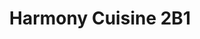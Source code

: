 ---
layout: place
title: "Harmony Cuisine 2B1"
permalink: /california/san-diego/harmony-cuisine-2b1.html
stateAbbr: CA
stateName: California
cityName: San Diego
place_id: ChIJAQDQQen_24ARyTSFJ-YYX9k
photos:
  - name: >-
      places/ChIJAQDQQen_24ARyTSFJ-YYX9k/photos/AeeoHcINPWBUDgK6xkypxTrBP99lqsEH57VvWfkmEMf1bgnYx8oD7NqcYHVty_F95o1YJSaqpkkQuLAsyzX_QfXsr6akNzbIMfBoc5BrinazMNebihE5vKIVBpE8DUSeguFX_QEDTXIF6mlUMICgeeCdytd9mgQZQsR_yfqxjQiUGH__O6iv3dWvHBVh2HKhcjcMU28je_d7WP6HjjzlsvXy5xYalTRlDHbhJh1O57WLZQGb7TLBt9srgJukkxJb6Qga1n8BjCNsgjnPXn005iyOMWbcRm-UMM7ll2P2yMKPmhIZ5g
    widthPx: 1641
    heightPx: 1361
    authorAttributions:
      - displayName: Harmony Cuisine 2B1
        uri: https://maps.google.com/maps/contrib/107101354820467466077
        photoUri: >-
          https://lh3.googleusercontent.com/a-/ALV-UjXIHrl7PGwu0nsiQom9evzNcxVDUoy6_w1k8au688dwRi3AmTc=s100-p-k-no-mo
    flagContentUri: >-
      https://www.google.com/local/imagery/report/?cb_client=maps_api_places.places_api&image_key=!1e10!2sAF1QipO5SyfDT2I7nJkZzfV-wu4GYVB7MlNiLAaIN9Lk&hl=en-US
    googleMapsUri: >-
      https://www.google.com/maps/place//data=!3m4!1e2!3m2!1sAF1QipO5SyfDT2I7nJkZzfV-wu4GYVB7MlNiLAaIN9Lk!2e10!4m2!3m1!1s0x80dbffe941d00001:0xd95f18e6278534c9
  - name: >-
      places/ChIJAQDQQen_24ARyTSFJ-YYX9k/photos/AeeoHcLwCgZKamfSQX7bK6QI1-fFtFPkV9LoyFZanmZQmgEGA4cUdAyjwM9RDSP1Wgdo8Zo4efHHN87sIEwTCWzKnOz42tbMBbUO19paotq9LL4lQmyNB42gKaA1U-DZkeC_BS3_rXKBsG9GhTVgPbRnv5CAMbO94rW8Q04MLrGjretadcTeAGE2LYKe2S-iOv2rnzc1sKgdHBplDi91jGjqHKcdQj-Mlc_I7JvoZ2tJgvbb---FcyEWAwS_fDgWfjZBPWmHLq03ZdGoGQ9_BL1zRmTejfFO8zhXL3NRd76TcIkfJQ
    widthPx: 640
    heightPx: 480
    authorAttributions:
      - displayName: Harmony Cuisine 2B1
        uri: https://maps.google.com/maps/contrib/107101354820467466077
        photoUri: >-
          https://lh3.googleusercontent.com/a-/ALV-UjXIHrl7PGwu0nsiQom9evzNcxVDUoy6_w1k8au688dwRi3AmTc=s100-p-k-no-mo
    flagContentUri: >-
      https://www.google.com/local/imagery/report/?cb_client=maps_api_places.places_api&image_key=!1e10!2sAF1QipNohaCmXHeiQh_m0beCWWrw2PlxrPPJumng9Wg7&hl=en-US
    googleMapsUri: >-
      https://www.google.com/maps/place//data=!3m4!1e2!3m2!1sAF1QipNohaCmXHeiQh_m0beCWWrw2PlxrPPJumng9Wg7!2e10!4m2!3m1!1s0x80dbffe941d00001:0xd95f18e6278534c9
  - name: >-
      places/ChIJAQDQQen_24ARyTSFJ-YYX9k/photos/AeeoHcIAXJH20ZDb385pnaoysYzCoSS1KeD9gZ6pBjwwysYB5xtKsWWyg-paYYyft6LZXSQMaE2138FLF8ssVPZbVHTxInEhPRsdPuAWvOBIgfI56TSJKzadW35ZYB8Ru7R-Uz9mwNuVMwW9l7J4idwbPmJ4ro3Ry4myijHEPI8lPHjiRvrrEM43mkEmddBsoQUeB5fZSsn_Bvuwf9HarwNOWURrPMDtzateKVHS0WUtMnn8lvlz3A3yXt4xVzLy5XAGkHnmhlYjWnZQFvVHD0Sig-7ZXIyfQ-hKSAAmwwp9YhCiFg
    widthPx: 2588
    heightPx: 2033
    authorAttributions:
      - displayName: Harmony Cuisine 2B1
        uri: https://maps.google.com/maps/contrib/107101354820467466077
        photoUri: >-
          https://lh3.googleusercontent.com/a-/ALV-UjXIHrl7PGwu0nsiQom9evzNcxVDUoy6_w1k8au688dwRi3AmTc=s100-p-k-no-mo
    flagContentUri: >-
      https://www.google.com/local/imagery/report/?cb_client=maps_api_places.places_api&image_key=!1e10!2sAF1QipMjHzG7KV9P2zCLbdhIulpGpjG8s6FwtsCEwbcq&hl=en-US
    googleMapsUri: >-
      https://www.google.com/maps/place//data=!3m4!1e2!3m2!1sAF1QipMjHzG7KV9P2zCLbdhIulpGpjG8s6FwtsCEwbcq!2e10!4m2!3m1!1s0x80dbffe941d00001:0xd95f18e6278534c9
  - name: >-
      places/ChIJAQDQQen_24ARyTSFJ-YYX9k/photos/AeeoHcLvD3UDUUSZCKooD-5SlpbckfkoENICTtaOTKNSaoGwbBKkozkdzW7xVwRhU5E3vB36g6sVtzPx9_4CUCPTCiN53PeqM-3GPN1gHY8o87gP7TmLtnBDy5bS76JfTH2YqYzK5ZjYXpRauxKH2aCokkmp4tyfyy0x6PS2Q5SJAPSeLyRiF6iQ4Ei1_vXehDrCVEkGipRi0dh4v7eyjhiNDqovN2RyheXBaZzczEtPiJdgwa7mBh3P_kIfeWSkDLx9BkxMxsqX32z40HXD8JXUYOhi38Wx_OoQ6MihpZTvIUXAIJ3pZqo_qo8eib8fFe0WuRo8RCpg7Ma6y_wwuR8r7B_SJTykl7OL2LbVCVJTLE4WY1vQLJQvmi0B17BTfLfl-oBfqo21atEvLCdsr7pNl1jaDcEmozYVbDuM5fNdK_5GTMa8
    widthPx: 3024
    heightPx: 4032
    authorAttributions:
      - displayName: Lilly
        uri: https://maps.google.com/maps/contrib/105298363706491538817
        photoUri: >-
          https://lh3.googleusercontent.com/a-/ALV-UjXW421tFgqCpTkoQF-Wy6ruIvKUyx-MeHQjV98WmoosaIu6fH0w=s100-p-k-no-mo
    flagContentUri: >-
      https://www.google.com/local/imagery/report/?cb_client=maps_api_places.places_api&image_key=!1e10!2sCIHM0ogKEICAgMDQ6d6ergE&hl=en-US
    googleMapsUri: >-
      https://www.google.com/maps/place//data=!3m4!1e2!3m2!1sCIHM0ogKEICAgMDQ6d6ergE!2e10!4m2!3m1!1s0x80dbffe941d00001:0xd95f18e6278534c9
  - name: >-
      places/ChIJAQDQQen_24ARyTSFJ-YYX9k/photos/AeeoHcJl2KkqZe5Khc0SOxc29nneh9ux3cVek0qyTYzEhZwwG0AWiyVnSLAMqoRK9UvakkIt329IA4aVoGpuO-3aSQ9btp-C66GEGsRYK-WdZnn1Xg_nHfHcbFDuX8AbxnqIViBH5D4SH3TrMS28XyArqtqsXQwGjiEbPwgtkELAVyWbVDdIRKaQxOKuVJLuJSJDqrUZj6Dy0WaZYy5t7XOC3mcYD-WYJi3BeKPty1bU6u0OCpoIUQn0W8Ch4w5aCttsyV82c7BN9nHg6tXG8d9YnfC9KRYQaQuh30bJiTf_ARmsKw
    widthPx: 640
    heightPx: 488
    authorAttributions:
      - displayName: Harmony Cuisine 2B1
        uri: https://maps.google.com/maps/contrib/107101354820467466077
        photoUri: >-
          https://lh3.googleusercontent.com/a-/ALV-UjXIHrl7PGwu0nsiQom9evzNcxVDUoy6_w1k8au688dwRi3AmTc=s100-p-k-no-mo
    flagContentUri: >-
      https://www.google.com/local/imagery/report/?cb_client=maps_api_places.places_api&image_key=!1e10!2sAF1QipPMnz7oCAYKJL4CF7nA3iA2H2m796k4nLR9b50a&hl=en-US
    googleMapsUri: >-
      https://www.google.com/maps/place//data=!3m4!1e2!3m2!1sAF1QipPMnz7oCAYKJL4CF7nA3iA2H2m796k4nLR9b50a!2e10!4m2!3m1!1s0x80dbffe941d00001:0xd95f18e6278534c9
  - name: >-
      places/ChIJAQDQQen_24ARyTSFJ-YYX9k/photos/AeeoHcJRp9LM_7WaErpsx9ENJe8prSZ8AuTNL-JqhaZKSfAkJpYmvupapX0Uy63UlGHU8NVbPp45hHe0l5i3WqL707SHY0hHZ9DvAk2UEX5LD48XYJFcISiZkb3up6YYgEnYlsH4RhD6ygIzoAOQ6LViIUP0ViDZlFuCmCuvLZbuFKGQPRSyoNZbiYgR0F5PTOcB31xjEk6oryHatwzpP6wDm2-S0aBJ9hcwR6hZ0-DsnZ4E9HQPdXQ56qEaiZ5-1xtEsxZQcJxg5AOCPR-wFQbMsQtqo0eT3zxO1YFX9jR0L-8aTs85VlvaHG_UN4S20lc3o5NNuIoEHJGJF_JuhccedSDYaobVL7O4ZQOee4oieQ015xzeaTD3m5IBM4W1JzaRE5HuD33Kw4pEYva7c3fSbpjUNtib9Pf8tacKCLEuABQzxg
    widthPx: 3072
    heightPx: 4080
    authorAttributions:
      - displayName: Shirley Quach
        uri: https://maps.google.com/maps/contrib/100802299700304318292
        photoUri: >-
          https://lh3.googleusercontent.com/a-/ALV-UjWCAsvz2DWi5gf1vtC5qie2A1Ryd3w30sdb9q11fnsQfDrNchZnZQ=s100-p-k-no-mo
    flagContentUri: >-
      https://www.google.com/local/imagery/report/?cb_client=maps_api_places.places_api&image_key=!1e10!2sCIHM0ogKEICAgIDfj82cPQ&hl=en-US
    googleMapsUri: >-
      https://www.google.com/maps/place//data=!3m4!1e2!3m2!1sCIHM0ogKEICAgIDfj82cPQ!2e10!4m2!3m1!1s0x80dbffe941d00001:0xd95f18e6278534c9
  - name: >-
      places/ChIJAQDQQen_24ARyTSFJ-YYX9k/photos/AeeoHcJIMQknc8FTBXBeBe01u6TIcmrUmDNrvPFJZ1M2SzumJMdDOtwzDsilvGByAZGH9WkGPbk_sPX4U1Jx16Dz5oD_PlHlqBNGE8foGQwaC6efvPWh-WtaJ_QmQYK6v4CVqrm2e_gYsM1FBgwfv_t76y70qZw0iVVuueTQwSeUec0o-uvVaHNeivyzN0yQf0q84dM5woLvx2wGcZpemEtuUVTmX1UlzsSTfuh6n4UmnvQk5Ioux56lV_9d_wwV5walLNLv9zA_As83immBYw2zwhDbrWLt3YnSvpHY3fUGROnMUOlPXuuhF9rANOxFLmUfj8edBf5B7l0wISyvN_FEINEZBFTRJkYBKe34Zn4HHUAdWzzndkMVtXGKq5dsqvRduawc93YBraUgDOs_2QR1IobFdP6CId5TL4fCR9RAvSO4ERQ8
    widthPx: 4080
    heightPx: 3072
    authorAttributions:
      - displayName: Tom Keller
        uri: https://maps.google.com/maps/contrib/118124190989168802670
        photoUri: >-
          https://lh3.googleusercontent.com/a-/ALV-UjXs0X1_rW71dthSNPwxubcNSAHPG-KYiYwqIareftxASSg6UK_R=s100-p-k-no-mo
    flagContentUri: >-
      https://www.google.com/local/imagery/report/?cb_client=maps_api_places.places_api&image_key=!1e10!2sCIHM0ogKEICAgID-naCjigE&hl=en-US
    googleMapsUri: >-
      https://www.google.com/maps/place//data=!3m4!1e2!3m2!1sCIHM0ogKEICAgID-naCjigE!2e10!4m2!3m1!1s0x80dbffe941d00001:0xd95f18e6278534c9
  - name: >-
      places/ChIJAQDQQen_24ARyTSFJ-YYX9k/photos/AeeoHcKg8-Pk_hCVwQIVSAFNqcDFqy7Pr3N05_UrG0yHtjVMcfC9uFAgWGSX3DuL2VpYPfEH4-N4Xj27ypxkmJdEVA5v8FjatvcE9VRYO3rETmgGc7gt6aPMmz1Tn8JyB-bhJNGGWcTFv-B6CL-FDbTLMCUdxU-Stbk75N-2BJ143FfiWYzR3w4dJvvs64MZsMOWARxLcaYbzPk1Wv5m8OIPBjsu5Vwy_MZYtXEA66gQkpD_cR4eiSJwpBnaY2RUEAXZ29XsejYJdvJkYEW9WuA_B3zzTTPGKsC2EZREb2khNj0kCA
    widthPx: 640
    heightPx: 480
    authorAttributions:
      - displayName: Harmony Cuisine 2B1
        uri: https://maps.google.com/maps/contrib/107101354820467466077
        photoUri: >-
          https://lh3.googleusercontent.com/a-/ALV-UjXIHrl7PGwu0nsiQom9evzNcxVDUoy6_w1k8au688dwRi3AmTc=s100-p-k-no-mo
    flagContentUri: >-
      https://www.google.com/local/imagery/report/?cb_client=maps_api_places.places_api&image_key=!1e10!2sAF1QipNrXzvkvuS7qjkufRillJTNsu4TINqd96sboKLX&hl=en-US
    googleMapsUri: >-
      https://www.google.com/maps/place//data=!3m4!1e2!3m2!1sAF1QipNrXzvkvuS7qjkufRillJTNsu4TINqd96sboKLX!2e10!4m2!3m1!1s0x80dbffe941d00001:0xd95f18e6278534c9
  - name: >-
      places/ChIJAQDQQen_24ARyTSFJ-YYX9k/photos/AeeoHcJQY39EJq1oS7s6tFkp86zMmgE2hwrKS8wtbJgN3AQvlAF0q_s67A-7_Vq1-26fvGNmFqRjsTvz1b0KJ4ixtZ5DpRshgSwN6sV3-4sqOed97eeGfFUGx1sGysyHgCzsPySq91dw3KFoKQWtvOoy4tOEV0ua-QwRw2n24s3BiF-5z7tUws5fMOvn8dp2GRZ589ijCUuBCX1hqfbvPsgTudK5mTZBaEdxQqEoVY848DrhE2WIVJDMUvCJiP4Eg_dSsJzGiNrrp7EWcJfHrAnOT9F0_jMEtdeHr3K2c3qL-oQ5dpdK-4Kh_gcLBuscAT3o8oshsUaAYKJK8rlBZ-zcenHOcuf8s9gevyTft6yTRY_EzokRjSMjE6cEErgGQLZw539MRsTGxWspmymT1op8qJB54cxB5IbdJZbmoOXc2fc26Gc
    widthPx: 4032
    heightPx: 3024
    authorAttributions:
      - displayName: Roderick Luna
        uri: https://maps.google.com/maps/contrib/108425840847991149946
        photoUri: >-
          https://lh3.googleusercontent.com/a-/ALV-UjVxEu3XC15D_pI7eMNWBTUZ1xGIUd80PVu3V_IsdsxqTjDh31ozrg=s100-p-k-no-mo
    flagContentUri: >-
      https://www.google.com/local/imagery/report/?cb_client=maps_api_places.places_api&image_key=!1e10!2sCIHM0ogKEICAgMCQoLPxzQE&hl=en-US
    googleMapsUri: >-
      https://www.google.com/maps/place//data=!3m4!1e2!3m2!1sCIHM0ogKEICAgMCQoLPxzQE!2e10!4m2!3m1!1s0x80dbffe941d00001:0xd95f18e6278534c9
  - name: >-
      places/ChIJAQDQQen_24ARyTSFJ-YYX9k/photos/AeeoHcKAmq68VG0fDtypZs6IliM46mdwyeAHbr2k9ZF0HPFKUSPkUye9Gbt7L6CNO9c70NDAEhrXrf2T-qhoXea1NMQWONfCtp_brFVjAgA9OJeumVMl3vDAd6nb_14owsKDJmkUKfnyw3TuibPjc7Io5IIjBJIFMuJQvkh20KLtsgSZQO1ykMUOQpq8egDqiSKEyBsVkB58or5q1Oh462u46M1L0VzHcGb38rtvOUonOcudzJZC3pkAyHCQ2tthaCHR_e3xABWyW2YKHPsrnC6o0baE3kJHVc5Mbzfobyk5NtI00wfU38LbH5lLU6SlKT9PJ1klxjWJJuIgW2vK4xTXBO4X9zZbqlCvYp2WpMLrSmFJyo6tQki5XRdLQZ8q8g6Cao6wgjLYLV6dyvV0bsHyjuPcgWEfATcVRsbfq1SFANRJANA
    widthPx: 4080
    heightPx: 3072
    authorAttributions:
      - displayName: Niema Moshiri
        uri: https://maps.google.com/maps/contrib/103307865537868770734
        photoUri: >-
          https://lh3.googleusercontent.com/a-/ALV-UjUrV-Xhuz13v6z_0HvCSiCQKMsGL48DgsJOzMmWMD8kQks0kEzpuw=s100-p-k-no-mo
    flagContentUri: >-
      https://www.google.com/local/imagery/report/?cb_client=maps_api_places.places_api&image_key=!1e10!2sCIHM0ogKEICAgICroO2HgwE&hl=en-US
    googleMapsUri: >-
      https://www.google.com/maps/place//data=!3m4!1e2!3m2!1sCIHM0ogKEICAgICroO2HgwE!2e10!4m2!3m1!1s0x80dbffe941d00001:0xd95f18e6278534c9
address: '3904 Convoy St #117, San Diego, CA 92111, USA'
street: '3904 Convoy St #117'
city: San Diego
state: CA
zip: '92111'
country: USA
neighborhood: Kearny Mesa
latitude: '32.814747'
longitude: '-117.154848'
accessibility_options:
  wheelchairAccessibleParking: true
  wheelchairAccessibleEntrance: true
  wheelchairAccessibleRestroom: true
  wheelchairAccessibleSeating: true
business_status: OPERATIONAL
name: Harmony Cuisine 2B1
google_maps_links:
  directionsUri: >-
    https://www.google.com/maps/dir//''/data=!4m7!4m6!1m1!4e2!1m2!1m1!1s0x80dbffe941d00001:0xd95f18e6278534c9!3e0
  placeUri: https://maps.google.com/?cid=15663265405802460361
  writeAReviewUri: >-
    https://www.google.com/maps/place//data=!4m3!3m2!1s0x80dbffe941d00001:0xd95f18e6278534c9!12e1
  reviewsUri: >-
    https://www.google.com/maps/place//data=!4m4!3m3!1s0x80dbffe941d00001:0xd95f18e6278534c9!9m1!1b1
  photosUri: >-
    https://www.google.com/maps/place//data=!4m3!3m2!1s0x80dbffe941d00001:0xd95f18e6278534c9!10e5
primary_type: Sushi Restaurant
opening_hours:
  regular: null
  current: null
secondary_opening_hours:
  regular:
    weekdayDescriptions: null
    type: null
  current:
    weekdayDescriptions: null
    type: null
phone: (858) 737-4777
price_level: PRICE_LEVEL_MODERATE
price_range: $50 &ndash; $100
rating: '4.8'
rating_count: 131
website: https://www.hc2b1.com/
description: null
reviews:
  - name: >-
      places/ChIJAQDQQen_24ARyTSFJ-YYX9k/reviews/ChdDSUhNMG9nS0VJQ0FnSURQNkpHejlRRRAB
    relativePublishTimeDescription: 4 months ago
    rating: 5
    text:
      text: >-
        Our favorite sushi spot and it’s now a tradition for my closest friends
        and I to come here for our birthdays and to celebrate any special
        occasion. Amazing sushi, wonderful service, and head chef Mikey-san is
        always so entertaining while teaching us about each type of fish and
        sushi
      languageCode: en
    originalText:
      text: >-
        Our favorite sushi spot and it’s now a tradition for my closest friends
        and I to come here for our birthdays and to celebrate any special
        occasion. Amazing sushi, wonderful service, and head chef Mikey-san is
        always so entertaining while teaching us about each type of fish and
        sushi
      languageCode: en
    authorAttribution:
      displayName: Jenna Lee
      uri: https://www.google.com/maps/contrib/112763473114272236671/reviews
      photoUri: >-
        https://lh3.googleusercontent.com/a-/ALV-UjU9SL8vCmWF8q3SqgrsFdkjHXRAdshGuaTnUXeRebrGADKEiQn6dg=s128-c0x00000000-cc-rp-mo
    publishTime: '2024-11-28T18:43:30.128988Z'
    flagContentUri: >-
      https://www.google.com/local/review/rap/report?postId=ChdDSUhNMG9nS0VJQ0FnSURQNkpHejlRRRAB&d=17924085&t=1
    googleMapsUri: >-
      https://www.google.com/maps/reviews/data=!4m6!14m5!1m4!2m3!1sChdDSUhNMG9nS0VJQ0FnSURQNkpHejlRRRAB!2m1!1s0x80dbffe941d00001:0xd95f18e6278534c9
  - name: >-
      places/ChIJAQDQQen_24ARyTSFJ-YYX9k/reviews/ChdDSUhNMG9nS0VJQ0FnSUQzMkxiVXFBRRAB
    relativePublishTimeDescription: 5 months ago
    rating: 5
    text:
      text: >-
        Highly recommend this sushi spot for its fresh, high-quality fish,
        creative rolls, and welcoming vibe. The atmosphere was vibrant yet warm
        and inviting. Our server Gina was incredibly friendly and knowledgeable,
        making us feel right at home. Despite being busy on a Friday night, we
        were seated easily at the bar. Can’t wait to come back soon!
      languageCode: en
    originalText:
      text: >-
        Highly recommend this sushi spot for its fresh, high-quality fish,
        creative rolls, and welcoming vibe. The atmosphere was vibrant yet warm
        and inviting. Our server Gina was incredibly friendly and knowledgeable,
        making us feel right at home. Despite being busy on a Friday night, we
        were seated easily at the bar. Can’t wait to come back soon!
      languageCode: en
    authorAttribution:
      displayName: Jacqueline Perry
      uri: https://www.google.com/maps/contrib/112659067313484749137/reviews
      photoUri: >-
        https://lh3.googleusercontent.com/a/ACg8ocIbXFU0sOaB9y3epNerNH14vcsB8_4bpKTpsSViMnLLkY_VhQ=s128-c0x00000000-cc-rp-mo
    publishTime: '2024-11-12T00:17:19.927038Z'
    flagContentUri: >-
      https://www.google.com/local/review/rap/report?postId=ChdDSUhNMG9nS0VJQ0FnSUQzMkxiVXFBRRAB&d=17924085&t=1
    googleMapsUri: >-
      https://www.google.com/maps/reviews/data=!4m6!14m5!1m4!2m3!1sChdDSUhNMG9nS0VJQ0FnSUQzMkxiVXFBRRAB!2m1!1s0x80dbffe941d00001:0xd95f18e6278534c9
  - name: >-
      places/ChIJAQDQQen_24ARyTSFJ-YYX9k/reviews/ChZDSUhNMG9nS0VJQ0FnSUNQM2Y3cExREAE
    relativePublishTimeDescription: 4 months ago
    rating: 5
    text:
      text: >-
        Wow, this place is absolutely phenomenal.  I’ve been living in San Diego
        for four years and Southern California for my whole life, and I’ve been
        searching for the best sushi restaurant in CA.  I thought it would be
        nearly impossible after recently going on a trip to Japan, but my
        husband found this place and we decided to give it a chance.


        I’m so glad we did because the sushi was absolutely wonderful and the
        service was superb.  We ordered a plethora of things starting with the
        dry sake, calamari, wagyu risotto, then moving onto the nigiris
        (albacore, yellowtail belly, orange toro, and yuzu pepper chu-toro), the
        Victor roll, and the spicy tuna scallop roll.  Each bite was so juicy
        and honestly the best we ever had, that I’m writing my review as we left
        the restaurant just two minutes ago.


        Highly recommend for people craving authentic sushi and nigiri.  The
        interior was also impeccably designed and I couldn’t be happier with my
        dinner experience here.  We finished with the matcha and chocolate panna
        cotta, and it was truly the best way to round out our experience.
      languageCode: en
    originalText:
      text: >-
        Wow, this place is absolutely phenomenal.  I’ve been living in San Diego
        for four years and Southern California for my whole life, and I’ve been
        searching for the best sushi restaurant in CA.  I thought it would be
        nearly impossible after recently going on a trip to Japan, but my
        husband found this place and we decided to give it a chance.


        I’m so glad we did because the sushi was absolutely wonderful and the
        service was superb.  We ordered a plethora of things starting with the
        dry sake, calamari, wagyu risotto, then moving onto the nigiris
        (albacore, yellowtail belly, orange toro, and yuzu pepper chu-toro), the
        Victor roll, and the spicy tuna scallop roll.  Each bite was so juicy
        and honestly the best we ever had, that I’m writing my review as we left
        the restaurant just two minutes ago.


        Highly recommend for people craving authentic sushi and nigiri.  The
        interior was also impeccably designed and I couldn’t be happier with my
        dinner experience here.  We finished with the matcha and chocolate panna
        cotta, and it was truly the best way to round out our experience.
      languageCode: en
    authorAttribution:
      displayName: Juliet Park
      uri: https://www.google.com/maps/contrib/101686572021044643739/reviews
      photoUri: >-
        https://lh3.googleusercontent.com/a-/ALV-UjXys8Cqno-u0OH66a8R-uuk8p7sqxPsW7ZUpssqx8kR6mKEyJuj=s128-c0x00000000-cc-rp-mo-ba3
    publishTime: '2024-11-27T05:40:32.231706Z'
    flagContentUri: >-
      https://www.google.com/local/review/rap/report?postId=ChZDSUhNMG9nS0VJQ0FnSUNQM2Y3cExREAE&d=17924085&t=1
    googleMapsUri: >-
      https://www.google.com/maps/reviews/data=!4m6!14m5!1m4!2m3!1sChZDSUhNMG9nS0VJQ0FnSUNQM2Y3cExREAE!2m1!1s0x80dbffe941d00001:0xd95f18e6278534c9
  - name: >-
      places/ChIJAQDQQen_24ARyTSFJ-YYX9k/reviews/ChZDSUhNMG9nS0VJQ0FnSURINzluMlRBEAE
    relativePublishTimeDescription: 6 months ago
    rating: 5
    text:
      text: >-
        What an insane place!!! The quality of fish is from another planet. So
        buttery it melts in your mouth. Everything we ordered was spectacular.
        My favorites were hamachi belly and A.Bu.Ri. Don’t be afraid to get
        seared fish because it’s not overly seared it’s actually absolutely
        delightful.

        The atmosphere is what I would call elevated casual. The prices are
        really reasonable for the quality. The service was great and our chef
        was a master of his art and also funny. Great overall experience.
      languageCode: en
    originalText:
      text: >-
        What an insane place!!! The quality of fish is from another planet. So
        buttery it melts in your mouth. Everything we ordered was spectacular.
        My favorites were hamachi belly and A.Bu.Ri. Don’t be afraid to get
        seared fish because it’s not overly seared it’s actually absolutely
        delightful.

        The atmosphere is what I would call elevated casual. The prices are
        really reasonable for the quality. The service was great and our chef
        was a master of his art and also funny. Great overall experience.
      languageCode: en
    authorAttribution:
      displayName: Daria
      uri: https://www.google.com/maps/contrib/111273532976381725589/reviews
      photoUri: >-
        https://lh3.googleusercontent.com/a-/ALV-UjWY3oDY-Jq4oK2VJ5ledZ5JmpfesESXmoa32YONNoQ5rctC0sjxuA=s128-c0x00000000-cc-rp-mo-ba3
    publishTime: '2024-09-21T06:12:47.821876Z'
    flagContentUri: >-
      https://www.google.com/local/review/rap/report?postId=ChZDSUhNMG9nS0VJQ0FnSURINzluMlRBEAE&d=17924085&t=1
    googleMapsUri: >-
      https://www.google.com/maps/reviews/data=!4m6!14m5!1m4!2m3!1sChZDSUhNMG9nS0VJQ0FnSURINzluMlRBEAE!2m1!1s0x80dbffe941d00001:0xd95f18e6278534c9
  - name: >-
      places/ChIJAQDQQen_24ARyTSFJ-YYX9k/reviews/ChdDSUhNMG9nS0VJQ0FnTURRNmQ2ZWpnRRAB
    relativePublishTimeDescription: a month ago
    rating: 5
    text:
      text: >-
        This is an amazing experience. Felipe and Ivan, the chefs, and our
        server Shannon, were so kind and made us feel special while we
        celebrated our anniversary. Eat here !!!
      languageCode: en
    originalText:
      text: >-
        This is an amazing experience. Felipe and Ivan, the chefs, and our
        server Shannon, were so kind and made us feel special while we
        celebrated our anniversary. Eat here !!!
      languageCode: en
    authorAttribution:
      displayName: Lilly
      uri: https://www.google.com/maps/contrib/105298363706491538817/reviews
      photoUri: >-
        https://lh3.googleusercontent.com/a-/ALV-UjXW421tFgqCpTkoQF-Wy6ruIvKUyx-MeHQjV98WmoosaIu6fH0w=s128-c0x00000000-cc-rp-mo-ba4
    publishTime: '2025-03-12T03:48:36.916262Z'
    flagContentUri: >-
      https://www.google.com/local/review/rap/report?postId=ChdDSUhNMG9nS0VJQ0FnTURRNmQ2ZWpnRRAB&d=17924085&t=1
    googleMapsUri: >-
      https://www.google.com/maps/reviews/data=!4m6!14m5!1m4!2m3!1sChdDSUhNMG9nS0VJQ0FnTURRNmQ2ZWpnRRAB!2m1!1s0x80dbffe941d00001:0xd95f18e6278534c9
parking_options:
  freeParkingLot: true
  freeStreetParking: true
payment_options:
  acceptsCreditCards: true
  acceptsDebitCards: true
  acceptsCashOnly: false
  acceptsNfc: true
allow_dogs: null
curbside_pickup: false
delivery: true
dine_in: true
good_for_children: false
good_for_groups: null
good_for_sports: false
live_music: false
menu_for_children: false
outdoor_seating: false
reservable: true
restroom: true
serves_beer: true
serves_breakfast: null
serves_brunch: null
serves_cocktails: true
serves_coffee: true
serves_dinner: true
serves_dessert: true
serves_lunch: true
serves_vegetarian_food: false
serves_wine: true
takeout: true

---